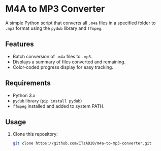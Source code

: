 # M4A to MP3 Converter

A simple Python script that converts all `.m4a` files in a specified folder to `.mp3` format using the `pydub` library and `ffmpeg`.

## Features
- Batch conversion of `.m4a` files to `.mp3`.
- Displays a summary of files converted and remaining.
- Color-coded progress display for easy tracking.


## Requirements
- Python 3.x
- `pydub` library (`pip install pydub`)
- `ffmpeg` installed and added to system PATH.

## Usage
1. Clone this repository:
   ```bash
   git clone https://github.com/ITzAD20/m4a-to-mp3-converter.git
